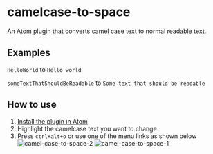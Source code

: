 # camelcase-to-space
An Atom plugin that converts camel case text to normal readable text.

## Examples
`HelloWorld` to `Hello world`

`someTextThatShouldBeReadable` to `Some text that should be readable`

## How to use
1. [Install the plugin in Atom](https://nearsoft.com/blog/how-to-install-packages-in-atom/)
2. Highlight the camelcase text you want to change
3. Press `ctrl+alt+o` or use one of the menu links as shown below
![camel-case-to-space-2](https://user-images.githubusercontent.com/1107248/43578256-81597d74-964e-11e8-9a52-bbe0c40719d5.jpg)
![camel-case-to-space-1](https://user-images.githubusercontent.com/1107248/43578257-817319aa-964e-11e8-8c99-dc10523e93a4.jpg)
